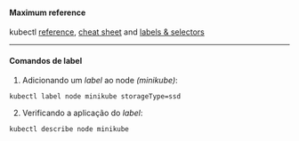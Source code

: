 #### Maximum reference
kubectl [reference](https://kubernetes.io/docs/reference/generated/kubectl/kubectl-commands), [cheat sheet](https://kubernetes.io/docs/reference/kubectl/cheatsheet/) and [labels & selectors](https://kubernetes.io/docs/concepts/overview/working-with-objects/labels/)

---

#### Comandos de label

1. Adicionando um *label* ao node *(minikube)*:
```shell
kubectl label node minikube storageType=ssd
```

2. Verificando a aplicação do *label*:
```shell
kubectl describe node minikube
```
